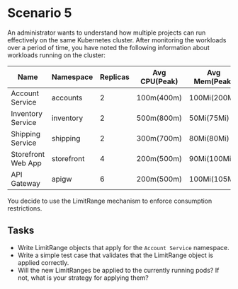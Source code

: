 Scenario 5
==========

An administrator wants to understand how multiple projects can run effectively on the same Kubernetes cluster. After monitoring the workloads over a period of time, you have noted the following information about workloads running on the cluster:

| Name | Namespace | Replicas | Avg CPU(Peak) | Avg Mem(Peak) |
| ---- | --------- | -------- | ------------- | ------------- |
| Account Service | accounts | 2 | 100m(400m) | 100Mi(200Mi) |
| Inventory Service | inventory | 2 | 500m(800m) | 50Mi(75Mi) |
| Shipping Service | shipping | 2 | 300m(700m) | 80Mi(80Mi) |
| Storefront Web App | storefront | 4 | 200m(500m) | 90Mi(100Mi) |
| API Gateway | apigw | 6 | 200m(500m) | 100Mi(105Mi) |

You decide to use the LimitRange mechanism to enforce consumption restrictions.

Tasks
-----
- Write LimitRange objects that apply for the `Account Service` namespace.
- Write a simple test case that validates that the LimitRange object is applied correctly.
- Will the new LimitRanges be applied to the currently running pods? If not, what is your strategy for applying them?